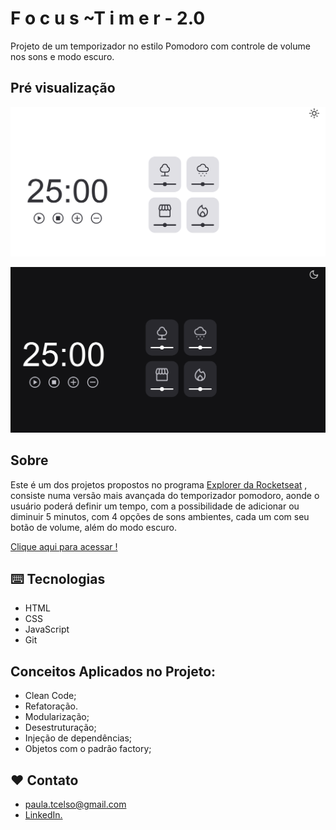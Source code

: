 # F o c u s ~T i m e r  - 2.0

Projeto de um temporizador no estilo Pomodoro com controle de volume nos sons e modo escuro.

## Pré visualização

![preview](./preview/lightmode.png)

![preview](./preview/dark-mode.png)


## Sobre

Este é um dos projetos propostos no programa [Explorer da Rocketseat](https://www.rocketseat.com.br/explorer) , consiste numa versão mais avançada do temporizador pomodoro, aonde o usuário poderá definir um tempo, com a possibilidade de adicionar ou diminuir 5 minutos, com 4 opções de sons ambientes, cada um com seu botão de volume, além do modo escuro.

 [Clique aqui para acessar !](https://tartarottipaula.github.io/Focus-Timer-Dark-Mode)


## ⌨️ Tecnologias

- HTML
- CSS
- JavaScript
- Git


## Conceitos Aplicados no Projeto:

- Clean Code;
- Refatoração.
- Modularização;
- Desestruturação;
- Injeção de dependências;
- Objetos com o padrão factory;

##  ❤️ Contato
- paula.tcelso@gmail.com
- [LinkedIn.](https://www.linkedin.com/in/paulatartarotticelso/)
